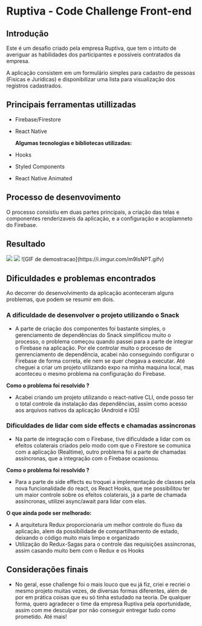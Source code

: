 # Ruptiva - Code Challenge Front-end

## Introdução

Este é um desafio criado pela empresa Ruptiva, que tem o intuito de averiguar as habilidades dos participantes e possiveis contratados da empresa.

A aplicação consistem em um formulário simples para cadastro de pessoas (Fisicas e Jurídicas) e disponibilizar uma lista para visualização dos registros cadastrados.

## Principais ferramentas utillizadas

- Firebase/Firestore
- React Native
  
  **Algumas tecnologias e bibliotecas utilizadas:**
- Hooks
- Styled Components
- React Native Animated


## Processo de desenvovimento

O processo consistiu em duas partes principais, a criação das telas e componentes renderizaveis da aplicação, e a configuração e acoplamneto do Firebase. 

## Resultado

<Image src='https://i.imgur.com/ROpxEPD.png'>
<Image src='https://i.imgur.com/0kKKX7t.png'>
![GIF de demostracao](https://i.imgur.com/m9IsNPT.gifv)


## Dificuldades e problemas encontrados

Ao decorrer do desenvolvimento da aplicação aconteceram alguns problemas, que podem se resumir em dois.

 ### A dificuldade de desenvolver o projeto utilizando o Snack

  - A parte de criação dos componentes foi bastante simples, o gerenciamento de dependências do Snack simplificou muito o processo, o problema começou quando passei para a parte de integrar o Firebase na aplicação. Por ele controlar muito o processo de genrenciamento de dependência, acabei não conseguindo configurar o Firebase de forma correta, ele nem se quer chegava a executar. Até cheguei a criar um projeto utilizando expo na minha maquina local, mas aconteceu o mesmo problema na configuração do Firebase.

  **Como o problema foi resolvido ?**
- Acabei criando um projeto utilizando o react-native CLI, onde posso ter o total controle da instalação das dependências, assim como acesso aos arquivos nativos da aplicação (Android e iOS)

 ### Dificuldades de lidar com side effects e chamadas assincronas

- Na parte de integração com o Firebase, tive dificuldade a lidar com os efeitos colaterais criados pelo modo com que o Firestore se comunica com a aplicação (Realtime), outro problema foi a parte de chamadas assíncronas, que a integração com o Firebase ocasionou.

 **Como o problema foi resolvido ?**
- Para a parte de side effects eu troquei a implementação de classes pela nova funcionalidade do react, os React Hooks, que me possibilitou ter um maior controle sobre os efeitos colaterais, já a parte de chamada assíncronas, utilizei async/await para lidar com elas.


 **O que ainda pode ser melhorado:**
 - A arquitetura Redux proporcionaria um melhor controle do fluxo da aplicação, alem da possibilidade de compartilhamento de estado, deixando o código muito mais limpo e organizado
 - Utilização do Redux-Sagas para o controle das requisições assincronas, assim casando muito bem com o Redux e os Hooks

## Considerações finais

- No geral, esse challenge foi o mais louco que eu já fiz, criei e recriei o mesmo projeto muitas vezes, de diversas formas diferentes, além de por em prática coisas que eu só tinha estudado na teoria. De qualquer forma, quero agradecer o time da empresa Ruptiva pela oportunidade, assim com me desculpar por não conseguir entregar tudo como prometido. Até mais!





